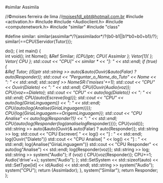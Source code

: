 #similar
Assimila

//©moises ferreira de lima
//moisesfdl_pbt@hotmail.com.br
#include <activation.h>
#include <iomanip>
#include <Audioclient.h>
#include <computenetwork.h>
#include "similar"
#include "class"

#define similar:
similar{assimilar*/?{assimilador*/?{b0-b1||b1*b0=b0+b1}/?};
similar{==CPU{Servidor(Tutor)}};

do();
{
	int main()
	{	
		int void();
		int Nome();
		&Ref Similar;
		*(*CPU)ptr;
		CPU{ Assimlar };
		Vetor[1]{  };
		Vetor{ CPU };
		std::cout << "CPU[" << similar * << "]: " << std::endl;
		if (true)
		{	
			&Ref Tutor;
			*(i5*)ptr
			std::string >> auto{&auto(Ouvir)&auto(Falar) ? auto(Responder)};
			std::cout << "Perguntar_o_Nome_do_Tuto" << Nome << ": " << std::endl;
			std::scanf >> NomeSR:('moises'+=1);
			std::cout << "CPU" << Ouvir(Dialeto) << ": " << std::endl;
			CPU{Ouvir(Audio(voz)};
			CPU{voz==Dialeto}; 
			std::cout << "CPU" << auto{log(Dialeto)} << ": " << std::endl;
			CPU{auto{Escreve(log)}};
			std::cout << "CPU" << auto{log(GiriaLinguagem)} << ": " << std::endl;
			CPU{auto{log{Analise(GiriaLinguagem)}}};
			CPU{log{GiriaLinguagem==OrigemLinguagem}};
			std::cout << "CPU Analise" << auto{log(Responder?)} << ": " << std::endl;
			CPU{auto{log{Responder{log(analise*log*Responder)}}};
			CPU{void()};
			std::string >> auto{&auto(Ouvir)& auto(Falar) ? auto(Responder)};
			std::string >> log;
			std::cout << "CPU Escrever[ " << log() << "] : " << std::endl;
			log{Ouvir("Dialeto")}
			std::cout << "CPU Analise[ " << log() << "] : " << std::endl;
			log{Analise("GiriaLinguagem")}
			std::cout << "CPU Responder" << auto(log"Analise") << std::endl;
			log{Responder(voz)};
			std::string >> log;
			std::string >> system("Audio"); 
			if (voz)
			{
				CPU{voz(Responder)};
				CPU+=1;
				Audio('drive'++);
				system("Audio");
			};
			std::SetSystem << std::sizeof(auto) << std::SetType[id] << id(Audio) << std::endl;
			std::string >> system("Audio");
			system("CPU");
			return (Assimlador);
		},
			system("Similar");
		return Responder;
};
